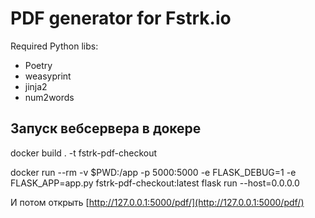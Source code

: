 # PDF generator for Fstrk.io
 
Required Python libs:

- Poetry
- weasyprint
- jinja2
- num2words


## Запуск вебсервера в докере


docker build . -t fstrk-pdf-checkout

docker run --rm -v $PWD:/app -p 5000:5000 -e FLASK_DEBUG=1 -e FLASK_APP=app.py fstrk-pdf-checkout:latest flask run --host=0.0.0.0


И потом открыть [http://127.0.0.1:5000/pdf/](http://127.0.0.1:5000/pdf/)
